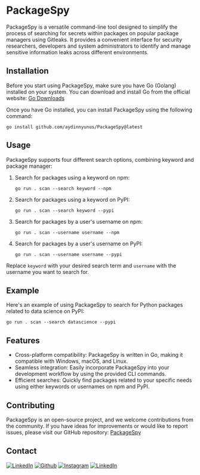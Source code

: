 # PackageSpy

PackageSpy is a versatile command-line tool designed to simplify the process of searching for secrets within packages on popular package managers using Gitleaks. It provides a convenient interface for security researchers, developers and system administrators to identify and manage sensitive information leaks across different environments.

## Installation

Before you start using PackageSpy, make sure you have Go (Golang) installed on your system. You can download and install Go from the official website: [Go Downloads](https://golang.org/dl/)

Once you have Go installed, you can install PackageSpy using the following command:

```shell
go install github.com/aydinnyunus/PackageSpy@latest
```

## Usage

PackageSpy supports four different search options, combining keyword and package manager:

1. Search for packages using a keyword on npm:
   ```shell
   go run . scan --search keyword --npm
   ```

2. Search for packages using a keyword on PyPI:
   ```shell
   go run . scan --search keyword --pypi
   ```

3. Search for packages by a user's username on npm:
   ```shell
   go run . scan --username username --npm
   ```

4. Search for packages by a user's username on PyPI:
   ```shell
   go run . scan --username username --pypi
   ```

Replace `keyword` with your desired search term and `username` with the username you want to search for.

## Example

Here's an example of using PackageSpy to search for Python packages related to data science on PyPI:

```shell
go run . scan --search datascience --pypi
```

## Features

- Cross-platform compatibility: PackageSpy is written in Go, making it compatible with Windows, macOS, and Linux.
- Seamless integration: Easily incorporate PackageSpy into your development workflow by using the provided CLI commands.
- Efficient searches: Quickly find packages related to your specific needs using either keywords or usernames on npm and PyPI.

## Contributing

PackageSpy is an open-source project, and we welcome contributions from the community. If you have ideas for improvements or would like to report issues, please visit our GitHub repository: [PackageSpy](https://github.com/aydinnyunus/PackageSpy)


## Contact

[<img target="_blank" src="https://img.icons8.com/bubbles/100/000000/linkedin.png" title="LinkedIn">](https://linkedin.com/in/yunus-ayd%C4%B1n-b9b01a18a/) [<img target="_blank" src="https://img.icons8.com/bubbles/100/000000/github.png" title="Github">](https://github.com/aydinnyunus/WhatsappBOT) [<img target="_blank" src="https://img.icons8.com/bubbles/100/000000/instagram-new.png" title="Instagram">](https://instagram.com/aydinyunus_/) [<img target="_blank" src="https://img.icons8.com/bubbles/100/000000/twitter-squared.png" title="LinkedIn">](https://twitter.com/aydinnyunuss)
